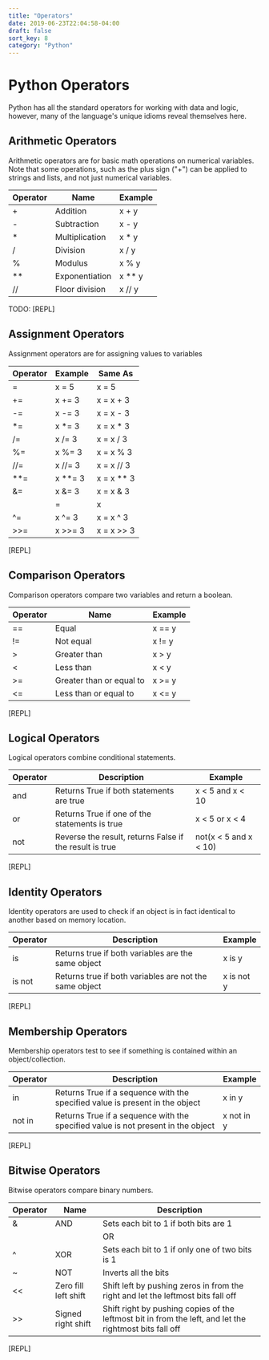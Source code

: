 ```yaml
---
title: "Operators"
date: 2019-06-23T22:04:58-04:00
draft: false
sort_key: 8
category: "Python"
---
```


# Python Operators

Python has all the standard operators for working with data and logic, however,
many of the language's unique idioms reveal themselves here.

## Arithmetic Operators

Arithmetic operators are for basic math operations on numerical variables. Note that
some operations, such as the plus sign ("+") can be applied to strings and lists,
and not just numerical variables.

| Operator | Name           | Example |
|----------|----------------|---------|
| +        | Addition       | x + y   |
| -        | Subtraction    | x - y   |
| *        | Multiplication | x * y   |
| /        | Division       | x / y   |
| %        | Modulus        | x % y   |
| **       | Exponentiation | x ** y  |
| //       | Floor division | x // y  |

TODO: [REPL]

## Assignment Operators

Assignment operators are for assigning values to variables

| Operator | Example | Same As    |
|----------|---------|------------|
| =        | x = 5   | x = 5      |
| +=       | x += 3  | x = x + 3  |
| -=       | x -= 3  | x = x - 3  |
| *=       | x *= 3  | x = x * 3  |
| /=       | x /= 3  | x = x / 3  |
| %=       | x %= 3  | x = x % 3  |
| //=      | x //= 3 | x = x // 3 |
| **=      | x **= 3 | x = x ** 3 |
| &=       | x &= 3  | x = x & 3  |
| |=       | x |= 3  | x = x | 3  |
| ^=       | x ^= 3  | x = x ^ 3  |
| >>=      | x >>= 3 | x = x >> 3 |

[REPL]

## Comparison Operators

Comparison operators compare two variables and return a boolean.

| Operator | Name                     | Example |
|----------|--------------------------|---------|
| ==       | Equal                    | x == y  |
| !=       | Not equal                | x != y  |
| >        | Greater than             | x > y   |
| <        | Less than                | x < y   |
| >=       | Greater than or equal to | x >= y  |
| <=       | Less than or equal to    | x <= y  |

[REPL]

## Logical Operators

Logical operators combine conditional statements.

| Operator | Description                                             | Example               |
|----------|---------------------------------------------------------|-----------------------|
| and      | Returns True if both statements are true                | x < 5 and  x < 10     |
| or       | Returns True if one of the statements is true           | x < 5 or x < 4        |
| not      | Reverse the result, returns False if the result is true | not(x < 5 and x < 10) |

[REPL]

## Identity Operators

Identity operators are used to check if an object is in fact identical to another based on
memory location.

| Operator | Description                                            | Example    |
|----------|--------------------------------------------------------|------------|
| is       | Returns true if both variables are the same object     | x is y     |
| is not   | Returns true if both variables are not the same object | x is not y |

[REPL]

## Membership Operators

Membership operators test to see if something is contained within an object/collection.

| Operator | Description                                                                      | Example    |
|----------|----------------------------------------------------------------------------------|------------|
| in       | Returns True if a sequence with the specified value is present in the object     | x in y     |
| not in   | Returns True if a sequence with the specified value is not present in the object | x not in y |

[REPL]

## Bitwise Operators  

Bitwise operators compare binary numbers.

| Operator | Name                 | Description                                                                                             |
|----------|----------------------|---------------------------------------------------------------------------------------------------------|
| &        | AND                  | Sets each bit to 1 if both bits are 1                                                                   |
| |        | OR                   | Sets each bit to 1 if one of two bits is 1                                                              |
| ^        | XOR                  | Sets each bit to 1 if only one of two bits is 1                                                         |
| ~        | NOT                  | Inverts all the bits                                                                                    |
| <<       | Zero fill left shift | Shift left by pushing zeros in from the right and let the leftmost bits fall off                        |
| >>       | Signed right shift   | Shift right by pushing copies of the leftmost bit in from the left, and let the rightmost bits fall off |

[REPL]
